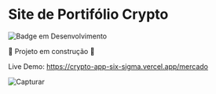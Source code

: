# Site de Portifólio Crypto

![Badge em Desenvolvimento](http://img.shields.io/static/v1?label=STATUS&message=EM%20DESENVOLVIMENTO&color=GREEN&style=for-the-badge)

:construction: Projeto em construção :construction:

Live Demo: https://crypto-app-six-sigma.vercel.app/mercado

![Capturar](https://user-images.githubusercontent.com/110861595/221736539-e4be803d-02ce-472b-ba59-709a01a81a27.PNG)
